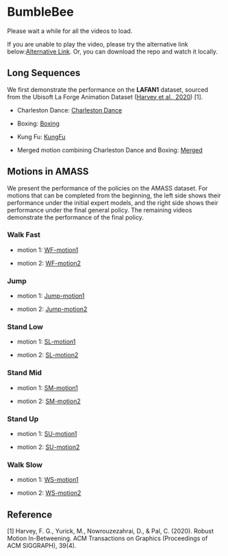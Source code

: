 # BumbleBee

Please wait a while for all the videos to load.

If you are unable to play the video, please try the alternative link below:[Alternative Link](https://anonymous.4open.science/r/BumbleBee-video/README.md). Or, you can download the repo and watch it locally.

## Long Sequences

We first demonstrate the performance on the **LAFAN1** dataset, sourced from the Ubisoft La Forge Animation Dataset ([Harvey et al., 2020](https://github.com/ubisoft/ubisoft-laforge-animation-dataset)) [1].

- Charleston Dance: [Charleston Dance](./videos/LongSequence/Charleston.mp4)

- Boxing: [Boxing](./videos/LongSequence/Boxing.mp4)

- Kung Fu: [KungFu](./videos/LongSequence/KungFu.mp4)
- Merged motion combining Charleston Dance and Boxing: [Merged](./videos/LongSequence/Merged.mp4)

## Motions in AMASS
We present the performance of the policies on the AMASS dataset. For motions that can be completed from the beginning, the left side shows their performance under the initial expert models, and the right side shows their performance under the final general policy. The remaining videos demonstrate the performance of the final policy.

### Walk Fast

- motion 1: [WF-motion1](./videos/AMASS/wf1.mp4)

- motion 2: [WF-motion2](./videos/AMASS/wf2.mp4)

### Jump

- motion 1: [Jump-motion1](./videos/AMASS/jump1.mp4)

- motion 2: [Jump-motion2](./videos/AMASS/jump2.mp4)

### Stand Low

- motion 1: [SL-motion1](./videos/AMASS/sl1.mp4)

- motion 2: [SL-motion2](./videos/AMASS/sl2.mp4)

### Stand Mid

- motion 1: [SM-motion1](./videos/AMASS/sm1.mp4)

- motion 2: [SM-motion2](./videos/AMASS/sm2.mp4)

### Stand Up

- motion 1: [SU-motion1](./videos/AMASS/su1.mp4)

- motion 2: [SU-motion2](./videos/AMASS/su2.mp4)

### Walk Slow

- motion 1: [WS-motion1](./videos/AMASS/ws1.mp4)

- motion 2: [WS-motion2](./videos/AMASS/ws2.mp4)

## Reference

[1] Harvey, F. G., Yurick, M., Nowrouzezahrai, D., & Pal, C. (2020). Robust Motion In-Betweening. ACM Transactions on Graphics (Proceedings of ACM SIGGRAPH), 39(4).
